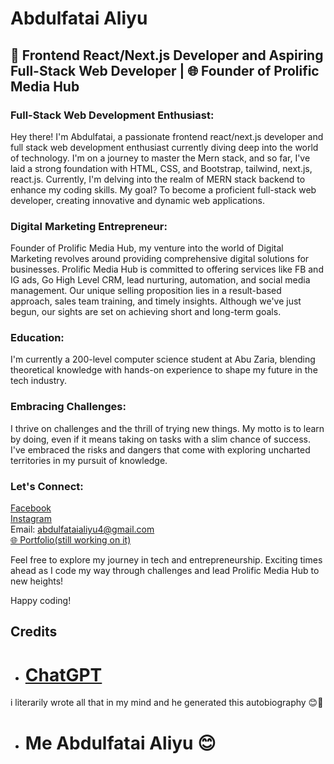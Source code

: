 # Abdulfatai Aliyu

## 🚀 Frontend React/Next.js Developer and Aspiring Full-Stack Web Developer | 🌐 Founder of Prolific Media Hub

### Full-Stack Web Development Enthusiast:

Hey there! I'm Abdulfatai, a passionate frontend react/next.js developer and full stack web development enthusiast currently diving deep into the world of technology. I'm on a journey to master the Mern stack, and so far, I've laid a strong foundation with HTML, CSS, and Bootstrap, tailwind, next.js, react.js. Currently, I'm delving into the realm of MERN stack backend to enhance my coding skills. My goal? To become a proficient full-stack web developer, creating innovative and dynamic web applications.

### Digital Marketing Entrepreneur:

Founder of Prolific Media Hub, my venture into the world of Digital Marketing revolves around providing comprehensive digital solutions for businesses. Prolific Media Hub is committed to offering services like FB and IG ads, Go High Level CRM, lead nurturing, automation, and social media management. Our unique selling proposition lies in a result-based approach, sales team training, and timely insights. Although we've just begun, our sights are set on achieving short and long-term goals.

### Education:

I'm currently a 200-level computer science student at Abu Zaria, blending theoretical knowledge with hands-on experience to shape my future in the tech industry.

### Embracing Challenges:

I thrive on challenges and the thrill of trying new things. My motto is to learn by doing, even if it means taking on tasks with a slim chance of success. I've embraced the risks and dangers that come with exploring uncharted territories in my pursuit of knowledge.

### Let's Connect:

[Facebook](https://web.facebook.com/prince.telly/) <br>
[Instagram](https://www.instagram.com/itz_abdulfatai/) <br>
Email: abdulfataialiyu4@gmail.com <br>
[🌐 Portfolio(still working on it)](https://itz-abdulfatai.github.io/portfolio/)

Feel free to explore my journey in tech and entrepreneurship. Exciting times ahead as I code my way through challenges and lead Prolific Media Hub to new heights!

Happy coding!

## Credits

- # [ChatGPT](https://chatgpt.com)
i literarily wrote all that in my mind and he generated this autobiography 😊👏

- # Me Abdulfatai Aliyu 😊
